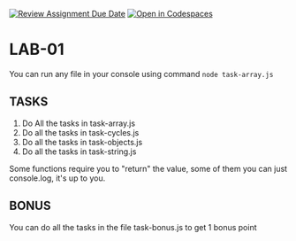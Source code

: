 [![Review Assignment Due Date](https://classroom.github.com/assets/deadline-readme-button-24ddc0f5d75046c5622901739e7c5dd533143b0c8e959d652212380cedb1ea36.svg)](https://classroom.github.com/a/xvBsffV8)
[![Open in Codespaces](https://classroom.github.com/assets/launch-codespace-7f7980b617ed060a017424585567c406b6ee15c891e84e1186181d67ecf80aa0.svg)](https://classroom.github.com/open-in-codespaces?assignment_repo_id=13969501)
# LAB-01

You can run any file in your console using command `node task-array.js`

## TASKS

1. Do All the tasks in task-array.js
2. Do all the tasks in task-cycles.js
3. Do all the tasks in task-objects.js
4. Do all the tasks in task-string.js

Some functions require you to "return" the value, some of them you can just console.log, it's up to you.


## BONUS
You can do all the tasks in the file task-bonus.js to get 1 bonus point


